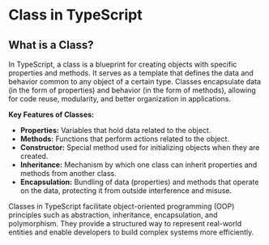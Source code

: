 # Class in TypeScript

## What is a Class?

In TypeScript, a class is a blueprint for creating objects with specific properties and methods. It serves as a template that defines the data and behavior common to any object of a certain type. Classes encapsulate data (in the form of properties) and behavior (in the form of methods), allowing for code reuse, modularity, and better organization in applications.

**Key Features of Classes:**

- **Properties:** Variables that hold data related to the object.
- **Methods:** Functions that perform actions related to the object.
- **Constructor:** Special method used for initializing objects when they are created.
- **Inheritance:** Mechanism by which one class can inherit properties and methods from another class.
- **Encapsulation:** Bundling of data (properties) and methods that operate on the data, protecting it from outside interference and misuse.

Classes in TypeScript facilitate object-oriented programming (OOP) principles such as abstraction, inheritance, encapsulation, and polymorphism. They provide a structured way to represent real-world entities and enable developers to build complex systems more efficiently.
